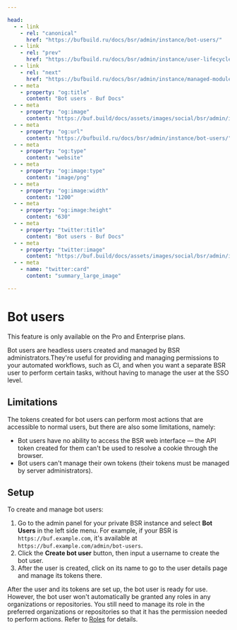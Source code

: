 ```yaml
---

head:
  - - link
    - rel: "canonical"
      href: "https://bufbuild.ru/docs/bsr/admin/instance/bot-users/"
  - - link
    - rel: "prev"
      href: "https://bufbuild.ru/docs/bsr/admin/instance/user-lifecycle/"
  - - link
    - rel: "next"
      href: "https://bufbuild.ru/docs/bsr/admin/instance/managed-modules/"
  - - meta
    - property: "og:title"
      content: "Bot users - Buf Docs"
  - - meta
    - property: "og:image"
      content: "https://buf.build/docs/assets/images/social/bsr/admin/instance/bot-users.png"
  - - meta
    - property: "og:url"
      content: "https://bufbuild.ru/docs/bsr/admin/instance/bot-users/"
  - - meta
    - property: "og:type"
      content: "website"
  - - meta
    - property: "og:image:type"
      content: "image/png"
  - - meta
    - property: "og:image:width"
      content: "1200"
  - - meta
    - property: "og:image:height"
      content: "630"
  - - meta
    - property: "twitter:title"
      content: "Bot users - Buf Docs"
  - - meta
    - property: "twitter:image"
      content: "https://buf.build/docs/assets/images/social/bsr/admin/instance/bot-users.png"
  - - meta
    - name: "twitter:card"
      content: "summary_large_image"

---
```


# Bot users

This feature is only available on the Pro and Enterprise plans.

Bot users are headless users created and managed by BSR administrators.They're useful for providing and managing permissions to your automated workflows, such as CI, and when you want a separate BSR user to perform certain tasks, without having to manage the user at the SSO level.

## Limitations

The tokens created for bot users can perform most actions that are accessible to normal users, but there are also some limitations, namely:

- Bot users have no ability to access the BSR web interface — the API token created for them can't be used to resolve a cookie through the browser.
- Bot users can't manage their own tokens (their tokens must be managed by server administrators).

## Setup

To create and manage bot users:

1.  Go to the admin panel for your private BSR instance and select **Bot Users** in the left side menu. For example, if your BSR is `https://buf.example.com`, it's available at `https://buf.example.com/admin/bot-users`.
2.  Click the **Create bot user** button, then input a username to create the bot user.
3.  After the user is created, click on its name to go to the user details page and manage its tokens there.

After the user and its tokens are set up, the bot user is ready for use. However, the bot user won't automatically be granted any roles in any organizations or repositories. You still need to manage its role in the preferred organizations or repositories so that it has the permission needed to perform actions. Refer to [Roles](../../roles/) for details.

